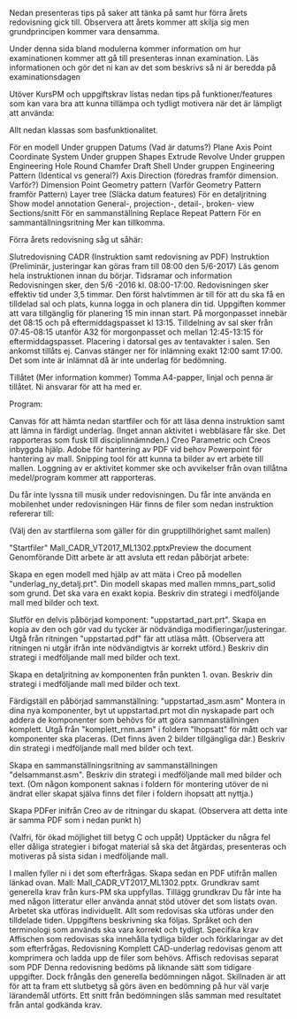 Nedan presenteras tips på saker att tänka på samt hur förra årets redovisning gick till. Observera att årets kommer att skilja sig men grundprincipen kommer vara densamma.

Under denna sida bland modulerna kommer information om hur examinationen kommer att gå till presenteras innan examination. Läs informationen och gör det ni kan av det som beskrivs så ni är beredda på examinationsdagen

Utöver KursPM och uppgiftskrav listas nedan tips på funktioner/features som kan vara bra att kunna tillämpa och tydligt motivera när det är lämpligt att använda:

Allt nedan klassas som basfunktionalitet. 

För en modell
Under gruppen Datums (Vad är datums?)
Plane
Axis
Point
Coordinate System
Under gruppen Shapes
Extrude
Revolve
Under gruppen Engineering
Hole
Round
Chamfer
Draft
Shell
Under gruppen Engineering
Pattern (Identical vs general?)
Axis
Direction (föredras framför dimension. Varför?)
Dimension
Point
Geometry pattern (Varför Geometry Pattern framför Pattern)
Layer tree (Släcka datum features)
För en detaljritning
Show model annotation
General-, projection-, detail-, broken- view
Sections/snitt
För en sammanställning
Replace
Repeat
Pattern
För en sammantällningsritning
Mer kan tillkomma.

Förra årets redovisning såg ut såhär:

Slutredovisning CADR (Instruktion samt redovisning av PDF)
Instruktion (Preliminär, justeringar kan göras fram till 08:00 den 5/6-2017)
Läs genom hela instruktionen innan du börjar.
Tidsramar och information
Redovisningen sker, den 5/6 -2016 kl. 08:00-17:00. Redovisningen sker effektiv tid under 3,5 timmar. Den först halvtimmen är till för att du ska få en tilldelad sal och plats, kunna logga in och planera din tid. Uppgiften kommer att vara tillgänglig för planering 15 min innan start. På morgonpasset innebär det 08:15 och på eftermiddagspasset kl 13:15.  Tilldelning av sal sker från 07:45-08:15 utanför A32 för morgonpasset och mellan 12:45-13:15 för eftermiddagspasset. Placering i datorsal ges av tentavakter i salen. Sen ankomst tillåts ej. Canvas stänger ner för inlämning exakt 12:00 samt 17:00. Det som inte är inlämnat då är inte underlag för bedömning.

Tillåtet (Mer information kommer)
Tomma A4-papper, linjal och penna är tillåtet. Ni ansvarar för att ha med er.

Program:

Canvas för att hämta nedan startfiler och för att läsa denna instruktion samt att lämna in färdigt underlag. (Inget annan aktivitet i webbläsare får ske. Det rapporteras som fusk till disciplinnämnden.)
Creo Parametric och Creos inbyggda hjälp.
Adobe för hantering av PDF vid behov
Powerpoint för hantering av mall.
Snipping tool för att kunna ta bilder av ert arbete till mallen.
Loggning av er aktivitet kommer ske och avvikelser från ovan tillåtna medel/program kommer att rapporteras.

Du får inte lyssna till musik under redovisningen.
Du får inte använda en mobilenhet under redovisningen
Här finns de filer som nedan instruktion refererar till:

(Välj den av startfilerna som gäller för din grupptillhörighet samt mallen)

"Startfiler"
Mall_CADR_VT2017_ML1302.pptxPreview the document
Genomförande
Ditt arbete är att avsluta ett redan påbörjat arbete:

Skapa en egen modell med hjälp av att mäta i Creo på modellen "underlag_ny_detalj.prt".
Din modell skapas med mallen mmns_part_solid som grund. Det ska vara en exakt kopia. Beskriv din strategi i medföljande mall med bilder och text.

Slutför en delvis påbörjad komponent: "uppstartad_part.prt". Skapa en kopia av den och gör vad du tycker är nödvändiga modifieringar/justeringar. Utgå från ritningen "uppstartad.pdf" fär att utläsa mått. (Observera att ritningen ni utgår ifrån inte nödvändigtvis är korrekt utförd.) Beskriv din strategi i medföljande mall med bilder och text.

Skapa en detaljritning av komponenten från punkten 1. ovan. Beskriv din strategi i medföljande mall med bilder och text.

Färdigställ en påbörjad sammanställning: "uppstartad_asm.asm"
Montera in dina nya komponenter, byt ut uppstartad.prt mot din nyskapade part och addera de komponenter som behövs för att göra sammanställningen komplett. Utgå från "komplett_rnm.asm" i foldern "Ihopsatt" för mått och var komponenter ska placeras. (Det finns även 2 bilder tillgängliga där.) Beskriv din strategi i medföljande mall med bilder och text.

Skapa en sammanställningsritning av sammanställningen "delsammanst.asm". Beskriv din strategi i medföljande mall med bilder och text.
(Om någon komponent saknas i foldern för montering utöver de ni ändrat eller skapat själva finns det filer i foldern ihopsatt att nyttja.)

Skapa PDFer inifrån Creo av de ritningar du skapat. (Observera att detta inte är samma PDF som i nedan punkt h)


(Valfri, för ökad möjlighet till betyg C och uppåt)
Upptäcker du några fel eller dåliga strategier i bifogat material så ska det åtgärdas, presenteras och motiveras på sista sidan i medföljande mall.

I mallen fyller ni i det som efterfrågas. Skapa sedan en PDF utifrån mallen länkad ovan. Mall: Mall_CADR_VT2017_ML1302.pptx. 
Grundkrav samt generella krav från kurs-PM ska uppfyllas.
Tillägg grundkrav
Du får inte ha med någon litteratur eller använda annat stöd utöver det som listats ovan.
Arbetet ska utföras individuellt.
Allt som redovisas ska utföras under den tilldelade tiden.
Uppgiftens beskrivning ska följas.
Språket och den terminologi som används ska vara korrekt och tydligt.
Specifika krav
Affischen som redovisas ska innehålla tydliga bilder och förklaringar av det som efterfrågas.
Redovisning
Komplett CAD-underlag redovisas genom att komprimera och ladda upp de filer som behövs.
Affisch redovisas separat som PDF
Denna redovisning bedöms på liknande sätt som tidigare uppgifter. Dock frångås den generella bedömningen något. Skillnaden är att för att ta fram ett slutbetyg så görs även en bedömning på hur väl varje lärandemål utförts. Ett snitt från bedömningen slås samman med resultatet från antal godkända krav.
